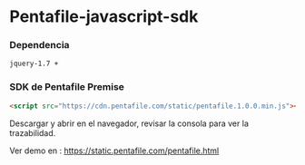 # Pentafile-javascript-sdk

### Dependencia 
```html
jquery-1.7 +
```

### SDK de Pentafile Premise
```html
<script src="https://cdn.pentafile.com/static/pentafile.1.0.0.min.js"></script>
```

Descargar y abrir en el navegador, revisar la consola para ver la trazabilidad.

Ver demo en : https://static.pentafile.com/pentafile.html
